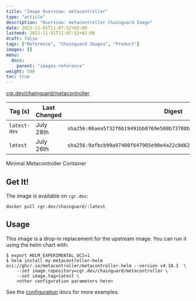 ```yaml
---
title: "Image Overview: metacontroller"
type: "article"
description: "Overview: metacontroller Chainguard Image"
date: 2022-11-01T11:07:52+02:00
lastmod: 2022-11-01T11:07:52+02:00
draft: false
tags: ["Reference", "Chainguard Images", "Product"]
images: []
menu:
  docs:
    parent: "images-reference"
weight: 500
toc: true
---
```


[cgr.dev/chainguard/metacontroller](https://github.com/chainguard-images/images/tree/main/images/metacontroller)

| Tag (s)       | Last Changed | Digest                                                                    |
|---------------|--------------|---------------------------------------------------------------------------|
|  `latest-dev` | July 28th    | `sha256:06aea5f32f6b19491bb8769e508b73708bc5607eaa07e89b7e37d1312e079ead` |
|  `latest`     | July 26th    | `sha256:9afbcb99a97400f647905e90e4a22c0d62ceab3461f9ba9335ad06c681ce2cb3` |



Minimal Metacontroller Container

## Get It!

The image is available on `cgr.dev`:

```
docker pull cgr.dev/chainguard/:latest
```

## Usage

This image is a drop-in replacement for the upstream image.
You can run it using the helm chart with:

```shell
$ export HELM_EXPERIMENTAL_OCI=1
$ helm install my-metacontroller-helm oci://ghcr.io/metacontroller/metacontroller-helm --version v4.10.3  \
    --set image.repository=cgr.dev/chainguard/metacontroller \
    --set image.tag=latest \
    <other configuration parameters here>
```

See the [configuration](https://metacontroller.github.io/metacontroller/guide/helm-install.html#configuration) docs for more examples.

